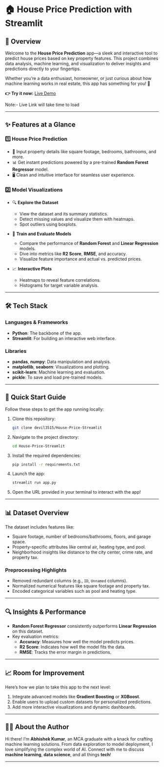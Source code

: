 # 🏠 House Price Prediction with Streamlit

## 🌟 Overview
Welcome to the **House Price Prediction** app—a sleek and interactive tool to predict house prices based on key property features. This project combines data analysis, machine learning, and visualization to deliver insights and predictions directly to your fingertips.

Whether you’re a data enthusiast, homeowner, or just curious about how machine learning works in real estate, this app has something for you! 🚀

**👉 Try it now:** [Live Demo](https://house-price-streamlit.onrender.com)

Note:- Live Link will take time to load

---

## ✨ Features at a Glance
### 1️⃣ **House Price Prediction**
- 🏡 Input property details like square footage, bedrooms, bathrooms, and more.
- 📊 Get instant predictions powered by a pre-trained **Random Forest Regressor** model.
- 🖥️ Clean and intuitive interface for seamless user experience.

### 2️⃣ **Model Visualizations**
- 🔍 **Explore the Dataset**  
  - View the dataset and its summary statistics.
  - Detect missing values and visualize them with heatmaps.  
  - Spot outliers using boxplots.

- 🤖 **Train and Evaluate Models**  
  - Compare the performance of **Random Forest** and **Linear Regression** models.  
  - Dive into metrics like **R2 Score**, **RMSE**, and accuracy.  
  - Visualize feature importance and actual vs. predicted prices.

- 📈 **Interactive Plots**  
  - Heatmaps to reveal feature correlations.  
  - Histograms for target variable analysis.

---

## 🛠️ Tech Stack
### Languages & Frameworks
- **Python**: The backbone of the app.
- **Streamlit**: For building an interactive web interface.

### Libraries
- **pandas**, **numpy**: Data manipulation and analysis.  
- **matplotlib**, **seaborn**: Visualizations and plotting.  
- **scikit-learn**: Machine learning and evaluation.  
- **pickle**: To save and load pre-trained models.

---

## 🚀 Quick Start Guide
Follow these steps to get the app running locally:

1. Clone this repository:
   ```bash
   git clone devil3515/House-Price-Streamlit
   ```
2. Navigate to the project directory:
   ```bash
   cd House-Price-Streamlit
   ```
3. Install the required dependencies:
   ```bash
   pip install -r requirements.txt
   ```
4. Launch the app:
   ```bash
   streamlit run app.py
   ```
5. Open the URL provided in your terminal to interact with the app!

---

## 📊 Dataset Overview
The dataset includes features like:
- Square footage, number of bedrooms/bathrooms, floors, and garage space.
- Property-specific attributes like central air, heating type, and pool.
- Neighborhood insights like distance to the city center, crime rate, and property tax.

### Preprocessing Highlights
- Removed redundant columns (e.g., `ID`, `Unnamed` columns).  
- Normalized numerical features like square footage and property tax.  
- Encoded categorical variables such as pool and heating type.

---

## 🔍 Insights & Performance
- **Random Forest Regressor** consistently outperforms **Linear Regression** on this dataset.
- Key evaluation metrics:
  - **Accuracy**: Measures how well the model predicts prices.  
  - **R2 Score**: Indicates how well the model fits the data.  
  - **RMSE**: Tracks the error margin in predictions.

---

## 📈 Room for Improvement
Here’s how we plan to take this app to the next level:
1. Integrate advanced models like **Gradient Boosting** or **XGBoost**.
2. Enable users to upload custom datasets for personalized predictions.
3. Add more interactive visualizations and dynamic dashboards.

---

## 👩‍💻 About the Author
Hi there! I’m **Abhishek Kumar**, an MCA graduate with a knack for crafting machine learning solutions. From data exploration to model deployment, I love simplifying the complex world of AI. Connect with me to discuss **machine learning**, **data science**, and all things **tech**!

---

